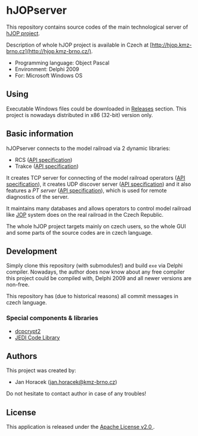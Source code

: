 # hJOPserver

This repository contains source codes of the main technological server of [hJOP
project](https://hjop.kmz-brno.cz/).

Description of whole hJOP project is available in Czech at
[http://hjop.kmz-brno.cz](http://hjop.kmz-brno.cz/).

 * Programming language: Object Pascal
 * Environment: Delphi 2009
 * For: Microsoft Windows OS

## Using

Executable Windows files could be downloaded in [Releases](releases) section.
This project is nowadays distributed in x86 (32-bit) version only.

## Basic information

hJOPserver connects to the model railroad via 2 dynamic libraries:

 * RCS ([API specification](https://github.com/kmzbrnoI/mtb-lib/wiki))
 * Trakce ([API specification](https://github.com/kmzbrnoI/xn-lib-cpp-qt/wiki))

It creates TCP server for connecting of the model railroad operators ([API
specification](https://github.com/kmzbrnoI/hJOPserver/wiki/panelServer)), it
creates UDP discover server ([API
specification](https://github.com/kmzbrnoI/hJOPserver/wiki/udpDiscover)) and it
also features a *PT server* ([API
specification](https://github.com/kmzbrnoI/hJOPserver/wiki/ptServer)), which is
used for remote diagnostics of the server.

It maintains many databases and allows operators to control model railroad
like [JOP](https://cs.wikipedia.org/wiki/Jednotné_obslužné_pracoviště) system
does on the real railroad in the Czech Republic.

The whole hJOP project targets mainly on czech users, so the whole GUI and
some parts of the source codes are in czech language.

## Development

Simply clone this repository (with submodules!) and build `exe` via Delphi
compiler. Nowadays, the author does now know about any free compiler this
project could be compiled with, Delphi 2009 and all newer versions are
non-free.

This repository has (due to historical reasons) all commit messages in czech
language.

### Special components & libraries

* [dcpcrypt2](http://www.cityinthesky.co.uk/opensource/dcpcrypt/)
* [JEDI Code Library](http://wiki.delphi-jedi.org/index.php?title=JEDI_Code_Library)

## Authors

This project was created by:

 * Jan Horacek ([jan.horacek@kmz-brno.cz](mailto:jan.horacek@kmz-brno.cz))

Do not hesitate to contact author in case of any troubles!

## License

This application is released under the [Apache License v2.0
](https://www.apache.org/licenses/LICENSE-2.0).
